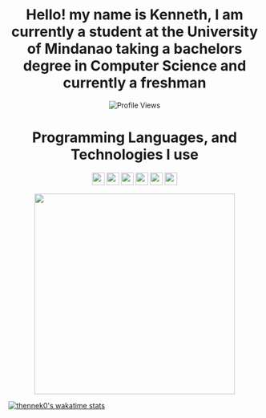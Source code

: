 <h1 align="center">Hello! my name is Kenneth, I am currently a student at the University of Mindanao taking a bachelors degree in Computer Science and currently a freshman</h1>

<p align="center"> <img src="https://komarev.com/ghpvc/?username=thennek0&color=green" alt="Profile Views" align="center" /> </p>

<h1 align="center">Programming Languages, and Technologies I use</h1>
<p align="center">
   <img src="https://img.shields.io/badge/HTML5-E34F26?style=for-the-badge&logo=html5&logoColor=white"  height="25"/>
   <img src="https://img.shields.io/badge/CSS3-1572B6?style=for-the-badge&logo=css3&logoColor=white"  height="25"/>
   <img src="https://img.shields.io/badge/JavaScript-323330?style=for-the-badge&logo=javascript&logoColor=F7DF1E"  height="25"/>
   <img src="https://img.shields.io/badge/Node.js-43853D?style=for-the-badge&logo=node.js&logoColor=white"  height="25"/>
   <img src="https://img.shields.io/badge/Python-14354C?style=for-the-badge&logo=python&logoColor=white"  height="25"/>
   <img src="https://img.shields.io/badge/Java-ED8B00?style=for-the-badge&logo=java&logoColor=white"  height="25"/>
</p>

<div align="center">  
  <img width="400" src="https://github-readme-stats.vercel.app/api/top-langs/?username=thennek0&layout=compact&langs_count=10&theme=cobalt)](https://github.com/thennek0/github-readme-stats)" />

   <!-- <img width="400" src="https://github-readme-stats.vercel.app/api/wakatime?username=thennek0" /> -->
</div>









<!-- [![Top Langs](https://github-readme-stats.vercel.app/api/top-langs/?username=anuraghazra&layout=compact)](https://github.com/anuraghazra/github-readme-stats) -->
[![thennek0's wakatime stats](https://github-readme-stats.vercel.app/api/wakatime?username=kennethbecaro0@gmail.com)](https://github.com/anuraghazra/github-readme-stats)


<!-- ![](https://komarev.com/ghpvc/?username=thennek0&color=green)

![](https://hit.yhype.me/github/profile?user_id=55936363) -->
